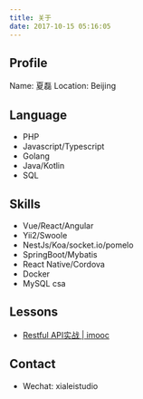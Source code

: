 ```yaml
---
title: 关于
date: 2017-10-15 05:16:05
---
```


## Profile

Name: 夏磊
Location: Beijing

## Language

+ PHP
+ Javascript/Typescript
+ Golang
+ Java/Kotlin
+ SQL

## Skills

+ Vue/React/Angular
+ Yii2/Swoole
+ NestJs/Koa/socket.io/pomelo
+ SpringBoot/Mybatis
+ React Native/Cordova
+ Docker
+ MySQL
csa
## Lessons

+ [Restful API实战 | imooc](https://www.imooc.com/learn/811)

## Contact

+ Wechat: xialeistudio




